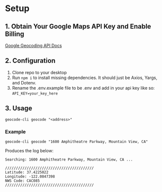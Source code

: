 # Setup
## 1. Obtain Your Google Maps API Key and Enable Billing
[Google Geocoding API Docs](https://developers.google.com/maps/documentation/geocoding/usage-and-billing)

## 2. Configuration
1. Clone repo to your desktop
2. Run `npm i` to install missing dependencies. It should just be Axios, Yargs, and Dotenv.
3. Rename the .env.example file to be .env and add in your api key like so: `API_KEY=your_key_here`

## 3. Usage
`geocode-cli geocode "<address>"`

### Example
`geocode-cli geocode "1600 Amphitheatre Parkway, Mountain View, CA"`

Produces the log below:

```
Searching: 1600 Amphitheatre Parkway, Mountain View, CA ...

/////////////////////////////////////////
Latitude: 37.4225022
Longitude: -122.0847398
NWS Code: CAC085
/////////////////////////////////////////
```
